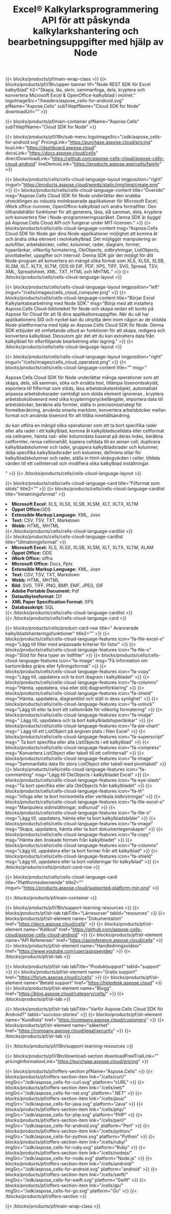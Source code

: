 ﻿---
title: Excel® Kalkylarksprogrammering API för att påskynda kalkylarkshantering och bearbetningsuppgifter med hjälp av Node
description: API stöd för att bygga plattformsoberoende applikationer med möjlighet att generera, modifiera, konvertera, rendera och skriva ut kalkylblad. Det låter utvecklare hantera kalkylblad, rader, kolumner och celler, skapa kalkylbladsinnehåll och stilar från grunden, importera data till kalkylbladen från olika datakällor, lägga till vanliga och komplexa matematiska, finansiella och textformler, skapa och manipulera pivottabeller, diagram , hyperlänkar, kommentarer, ritobjekt och mycket mer.
weight: 90
---
{{< blocks/products/pf/main-wrap-class >}}
{{< blocks/products/pf/i18n/upper-banner h1="Node REST SDK för Excel kalkylblad" h2="Skapa, läs, skriv, sammanfoga, dela, kryptera och konvertera Microsoft Excel & OpenOffice-kalkylblad i molnet." logoImageSrc="/headers/aspose_cells-for-android.svg" pfName="Aspose.Cells" subTitlepfName="Cloud SDK for Node" downloadUrl="" >}}

{{< blocks/products/pf/main-container pfName="Aspose.Cells" subTitlepfName="Cloud SDK for Node" >}}

{{< blocks/products/pf/i18n/sub-menu logoImageSrc="/sdk/aspose_cells-for-android.svg" PricingLink="https://purchase.aspose.cloud/pricing" buyLink="https://dashboard.aspose.cloud" docsLink="https://docs.aspose.cloud/cells" directDownloadLink="https://github.com/aspose-cells-cloud/aspose-cells-cloud-android" liveDemosLink="https://products.aspose.app/cells/family" >}}      

{{< blocks/products/cells/cells-cloud-language-layout imgposition="right" imgurl="https://products.aspose.cloud/words/static/img/img/create.png" >}}
    {{< blocks/products/cells/cells-cloud-language-content title="Översikt" msg="Aspose.Cells Cloud SDK för Node underlättar den snabba utvecklingen av robusta molnbaserade applikationer för Microsoft Excel, iWork office-nummer, OpenOffice-kalkylblad och andra formatfiler. Den tillhandahåller funktioner för att generera, läsa, slå samman, dela, kryptera och konvertera filer i Node-programmeringsspråket. Denna SDK är byggd på Aspose.Cells Cloud API och fungerar under MIT-licensen." >}}
    {{< blocks/products/cells/cells-cloud-language-content msg="Aspose.Cells Cloud SDK för Node ger dina Node-applikationer möjlighet att komma åt och ändra olika element i molnkalkylblad. Det möjliggör manipulering av autofilter, arbetsböcker, celler, kolumner, rader, diagram, former, hyperlänkar, villkorlig formatering, OleObjects, sidbrytningar, ListObjects, pivottabeller, uppgifter och intervall. Denna SDK gör det möjligt för ditt Node-program att konvertera en mängd olika format som XLS, XLSX, XLSB, XLSM, XLT, XLTX, XLTM, ODS till DIF, PDF, XPS, TIFF, SVG, Spread, TSV, XML, Spreadsheet, XML. TXT, HTML och MHTML." >}}
{{< /blocks/products/cells/cells-cloud-language-layout >}}
  
{{< blocks/products/cells/cells-cloud-language-layout imgposition="left" imgurl="/cells/images/cells_cloud_computer.png" >}}
    {{< blocks/products/cells/cells-cloud-language-content title="Börjar Excel Kalkylarksbearbetning med Node SDK." msg="Börja med att installera Aspose.Cells Cloud-biblioteket för Node och skapa sedan ett konto på Aspose för Cloud för att få dina applikationsuppgifter. När du väl har applikationens SID och nyckel kan du utnyttja dem inom någon av de stödda Node-plattformarna med hjälp av Aspose.Cells Cloud SDK för Node. Denna SDK erbjuder ett omfattande utbud av funktioner för att skapa, redigera och konvertera kalkylblad. Dessutom gör det att du kan extrahera data från kalkylblad för efterföljande bearbetning eller lagring." >}}
{{< /blocks/products/cells/cells-cloud-language-layout >}}  


{{< blocks/products/cells/cells-cloud-language-layout imgposition="right" imgurl="/cells/images/cells_cloud_operatest.png" >}}
    {{< blocks/products/cells/cells-cloud-language-content title="" msg="<p>Aspose.Cells Cloud SDK för Node underlättar många operationer som att skapa, dela, slå samman, söka och ersätta text, tillämpa lösenordsskydd, exportera till filformat som stöds, läsa arbetsbokstextobjekt, automatiskt anpassa arbetsboksrader samtidigt som dolda element ignoreras , kryptera arbetsbokslösenord med olika krypteringsnyckellängder, importera data till arbetsböcker, beräkna alla formler, ställa in precisionsstrategi för formelberäkning, använda smarta markörer, konvertera arbetsböcker mellan format och använda lösenord för att tillåta innehållsändring.</p><p>du kan utföra en mängd olika operationer som att ta bort specifika rader eller alla rader i ett kalkylblad, komma åt kalkylbladscelldata eller cellformat via cellnamn, hämta rad- eller kolumndata baserat på deras index, beräkna cellformler, rensa cellinnehåll, kopiera celldata till en annan cell, duplicera kalkylbladskolumner och rader, gruppera kalkylbladsrader och kolumner, dölja specifika kalkylbladsrader och kolumner, definiera stilar för kalkylbladskolumner och rader, ställa in html-strängvärden i celler, tilldela värden till ett cellintervall och modifiera olika kalkylblad inställningar.</p>" >}}
{{< /blocks/products/cells/cells-cloud-language-layout >}}   


{{< blocks/products/cells/cells-cloud-language-card title="Filformat som stöds" title2="" >}}
    {{< blocks/products/cells/cells-cloud-language-cardlist title="Inmatningsformat" >}}
        <li><b>Microsoft Excel:</b> XLS, XLSX, XLSB, XLSM, XLT, XLTX, XLTM</li>
        <li><b>Öppet Office:</b>ODS</li>
        <li><b>Extensible Markup Language:</b> XML, Josn</li>
        <li><b>Text:</b> CSV, TSV, TXT, Markdown</li>
        <li><b>Webb:</b> HTML, MHTML</li>
     {{< /blocks/products/cells/cells-cloud-language-cardlist >}}   
     {{< blocks/products/cells/cells-cloud-language-cardlist title="Utmatningsformat" >}}
        <li><b>Microsoft Excel:</b> XLS, XLSX, XLSB, XLSM, XLT, XLTX, XLTM, XLAM</li>
        <li><b>Öppet Office:</b> ODS</li>
        <li><b>iWork Office:</b> siffra</li>
        <li><b>Microsoft Office:</b> Docx, Pptx</li>
        <li><b>Extensible Markup Language:</b> XML, Josn</li>
        <li><b>Text:</b> CSV, TSV, TXT, Markdown</li>
        <li><b>Webb:</b> HTML, MHTML</li>
        <li><b>Bild:</b> SVG, TIFF, PNG, BMP, EMF, JPEG, GIF</li>
        <li><b>Adobe Portable Document:</b> Pdf</li>
        <li><b>Datautbytesformat:</b> Dif</li>
        <li><b>XML Paper Specification Format:</b> XPS</li>
        <li><b>Databasskript:</b> SQL</li>
     {{< /blocks/products/cells/cells-cloud-language-cardlist >}}   
{{< /blocks/products/cells/cells-cloud-language-card >}}


{{< blocks/products/cells/product-card-row title=" Avancerade kalkylbladshanteringsfunktioner" title2="" >}}
    {{< blocks/products/cells/cells-cloud-language-features icon="fa-file-excel-o" msg="Lägg till filter med anpassade kriterier för listor" >}}
    {{< blocks/products/cells/cells-cloud-language-features icon="fa-file-o" msg="Stöd för flera typer av listfilter" >}}
    {{< blocks/products/cells/cells-cloud-language-features icon="fa-image" msg="Få information om kartområdes gräns eller fyllningsformat" >}}
    {{< blocks/products/cells/cells-cloud-language-features icon="fa-copy" msg="Lägg till, uppdatera och ta bort diagram i kalkylbladet" >}}
    {{< blocks/products/cells/cells-cloud-language-features icon="fa-columns" msg="Hämta, uppdatera, visa eller dölj diagramförklaring" >}}
    {{< blocks/products/cells/cells-cloud-language-features icon="fa-shield" msg="Hämta, uppdatera, diagramtitel och ställ in dess synlighet" >}}
    {{< blocks/products/cells/cells-cloud-language-features icon="fa-unlock" msg="Lägg till eller ta bort ett cellområde för villkorlig formatering" >}}
    {{< blocks/products/cells/cells-cloud-language-features icon="fa-image" msg=" Lägg till, uppdatera och ta bort kalkylbladshyperlänkar" >}}
    {{< blocks/products/cells/cells-cloud-language-features icon="fa-pie-chart" msg=" Lägg till ett ListObject på angiven plats i filen Excel" >}}
    {{< blocks/products/cells/cells-cloud-language-features icon="fa-superscript" msg=" Ta bort specifika eller alla ListObjects i ett kalkylblad" >}}
    {{< blocks/products/cells/cells-cloud-language-features icon="fa-compress" msg="Konvertera ListObject eller tabell till ett cellintervall" >}}
    {{< blocks/products/cells/cells-cloud-language-features icon="fa-image" msg="Sammanfatta data för stora ListObject eller tabell med pivottabell" >}}
    {{< blocks/products/cells/cells-cloud-language-features icon="fa-commenting" msg="Lägg till OleObjects i kalkylbladet Excel" >}}
    {{< blocks/products/cells/cells-cloud-language-features icon="fa-eye-slash" msg="Ta bort specifika eller alla OleObjects från kalkylbladet" >}}
    {{< blocks/products/cells/cells-cloud-language-features icon="fa-th" msg="Infoga eller ta bort horisontella eller vertikala sidbrytningar" >}}
    {{< blocks/products/cells/cells-cloud-language-features icon="fa-file-excel-o" msg="Manipulera sidinställningar, sidhuvud" >}}
    {{< blocks/products/cells/cells-cloud-language-features icon="fa-file-o" msg="Lägg till, uppdatera, hämta eller ta bort kalkylbladsbilder" >}}
    {{< blocks/products/cells/cells-cloud-language-features icon="fa-image" msg="Skapa, uppdatera, hämta eller ta bort dokumentegenskaper" >}}
    {{< blocks/products/cells/cells-cloud-language-features icon="fa-copy" msg="Hämta den önskade formen från kalkylbladet" >}}
    {{< blocks/products/cells/cells-cloud-language-features icon="fa-columns" msg="Lägg till, uppdatera eller ta bort former från ett kalkylblad" >}}
    {{< blocks/products/cells/cells-cloud-language-features icon="fa-shield" msg="Lägg till, uppdatera eller ta bort valideringar för kalkylblad" >}}
{{< /blocks/products/cells/product-card-row >}}


{{< blocks/products/cells/cells-cloud-language-card title="Plattformsoberoende" title2="" imgurl="https://products.aspose.cloud/supported-platform-min.png" >}}

{{< /blocks/products/pf/main-container >}}

{{< blocks/products/pf/i18n/support-learning-resources >}}
{{< blocks/products/pf/slr-tab tabTitle="Lärresurser" tabId="resources" >}}
{{< blocks/products/pf/slr-element name="Dokumentation" href="https://docs.aspose.cloud/cells" >}}
{{< blocks/products/pf/slr-element name="Källkod" href="https://github.com/aspose-cells-cloud/aspose-cells-cloud-android" >}}
{{< blocks/products/pf/slr-element name="API Referenser" href="https://apireference.aspose.cloud/cells" >}}
{{< blocks/products/pf/slr-element name="Handledningsvideor" href="https://www.youtube.com/user/asposevideo" >}}
{{< /blocks/products/pf/slr-tab >}}

{{< blocks/products/pf/slr-tab tabTitle="Produktsupport" tabId="support" >}}
{{< blocks/products/pf/slr-element name="Gratis support" href="https://forum.aspose.cloud/c/cells" >}}
{{< blocks/products/pf/slr-element name="Betald support" href="https://helpdesk.aspose.cloud" >}}
{{< blocks/products/pf/slr-element name="Blogg" href="https://blog.aspose.cloud/category/cells/" >}}
{{< /blocks/products/pf/slr-tab >}}

{{< blocks/products/pf/slr-tab tabTitle="Varför Aspose.Cells Cloud SDK för Android?" tabId="success-stories" >}}
{{< blocks/products/pf/slr-element name="Kundlista" href="https://company.aspose.cloud/customers" >}}
{{< blocks/products/pf/slr-element name="säkerhet" href="https://company.aspose.cloud/legal/security" >}}
{{< /blocks/products/pf/slr-tab >}}

{{< /blocks/products/pf/i18n/support-learning-resources >}}

{{< blocks/products/pf/i18n/download-section downloadFreeTrialLink="" pricingInformationLink="https://purchase.aspose.cloud/pricing" >}}


{{< blocks/products/pf/offers-section pfName="Aspose.Cells" >}}
    {{< blocks/products/pf/offers-section-item link="/cells/curl/" imgSrc="/sdk/aspose_cells-for-curl.svg" platform="cURL" >}}
    {{< blocks/products/pf/offers-section-item link="/cells/net/" imgSrc="/sdk/aspose_cells-for-net.svg" platform=".NET" >}}
    {{< blocks/products/pf/offers-section-item link="/cells/java/" imgSrc="/sdk/aspose_cells-for-java.svg" platform="Java" >}}
    {{< blocks/products/pf/offers-section-item link="/cells/php/" imgSrc="/sdk/aspose_cells-for-php.svg" platform="PHP" >}}
	{{< blocks/products/pf/offers-section-item link="/cells/perl/" imgSrc="/sdk/aspose_cells-for-android.svg" platform="Perl" >}}
    {{< blocks/products/pf/offers-section-item link="/cells/python/" imgSrc="/sdk/aspose_cells-for-python.svg" platform="Python" >}}
    {{< blocks/products/pf/offers-section-item link="/cells/ruby/" imgSrc="/sdk/aspose_cells-for-ruby.svg" platform="Ruby" >}}
    {{< blocks/products/pf/offers-section-item link="/cells/nodejs/" imgSrc="/sdk/aspose_cells-for-node.svg" platform="Node.js" >}}
    {{< blocks/products/pf/offers-section-item link="/cells/android/" imgSrc="/sdk/aspose_cells-for-android.svg" platform="android" >}}
    {{< blocks/products/pf/offers-section-item link="/cells/swift/" imgSrc="/sdk/aspose_cells-for-swift.svg" platform="Swift" >}}
	{{< blocks/products/pf/offers-section-item link="/cells/go/" imgSrc="/sdk/aspose_cells-for-go.svg" platform="Go" >}}
{{< /blocks/products/pf/offers-section >}}

{{< /blocks/products/pf/main-wrap-class >}}

